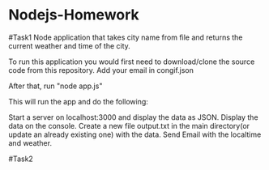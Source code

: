 # Nodejs-Homework
#Task1 
Node application that takes city name from file and returns the current weather and time of the city.

To run this application you would first need to download/clone the source code from this repository.
Add your email in congif.json

After that, run "node app.js"

This will run the app and do the following:

Start a server on localhost:3000 and display the data as JSON.
Display the data on the console.
Create a new file output.txt in the main directory(or update an already existing one) with the data.
Send Email with the localtime and weather.

#Task2

